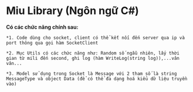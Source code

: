 # Miu Library (Ngôn ngữ C#)
**Có các chức năng chính sau:**

    *1. Code dùng cho socket, client có thể kết nối đến server qua ip và port thông qua gọi hàm SocketClient

    *2. Mục Utils có các chức năng như: Random số ngẫu nhiên, lấy thời gian từ mili đến second, ghi log (hàm WriteLog(string log)),...vân vân...

    *3. Model sử dụng trong Socket là Message với 2 tham số là string MessageType và object Data (để có thể đa dạng hoá kiểu dữ liệu truyền vào)
